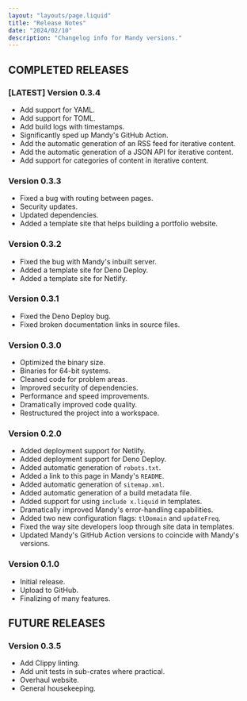```yaml
---
layout: "layouts/page.liquid"
title: "Release Notes"
date: "2024/02/10"
description: "Changelog info for Mandy versions."
---
```


## COMPLETED RELEASES

### [LATEST] Version 0.3.4

- Add support for YAML.
- Add support for TOML.
- Add build logs with timestamps.
- Significantly sped up Mandy's GitHub Action.
- Add the automatic generation of an RSS feed for iterative content.
- Add the automatic generation of a JSON API for iterative content.
- Add support for categories of content in iterative content.

### Version 0.3.3

- Fixed a bug with routing between pages.
- Security updates.
- Updated dependencies.
- Added a template site that helps building a portfolio website.

### Version 0.3.2

- Fixed the bug with Mandy's inbuilt server.
- Added a template site for Deno Deploy.
- Added a template site for Netlify.

### Version 0.3.1

- Fixed the Deno Deploy bug.
- Fixed broken documentation links in source files.

### Version 0.3.0

- Optimized the binary size.
- Binaries for 64-bit systems.
- Cleaned code for problem areas.
- Improved security of dependencies.
- Performance and speed improvements.
- Dramatically improved code quality.
- Restructured the project into a workspace.

### Version 0.2.0

- Added deployment support for Netlify.
- Added deployment support for Deno Deploy.
- Added automatic generation of `robots.txt`.
- Added a link to this page in Mandy's `README`.
- Added automatic generation of `sitemap.xml`.
- Added automatic generation of a build metadata file.
- Added support for using `include x.liquid` in templates.
- Dramatically improved Mandy's error-handling capabilities.
- Added two new configuration flags: `tlDomain` and `updateFreq`.
- Fixed the way site developers loop through site data in templates.
- Updated Mandy's GitHub Action versions to coincide with Mandy's versions.

### Version 0.1.0

- Initial release.
- Upload to GitHub.
- Finalizing of many features.

## FUTURE RELEASES

### Version 0.3.5

- Add Clippy linting.
- Add unit tests in sub-crates where practical.
- Overhaul website.
- General housekeeping.
